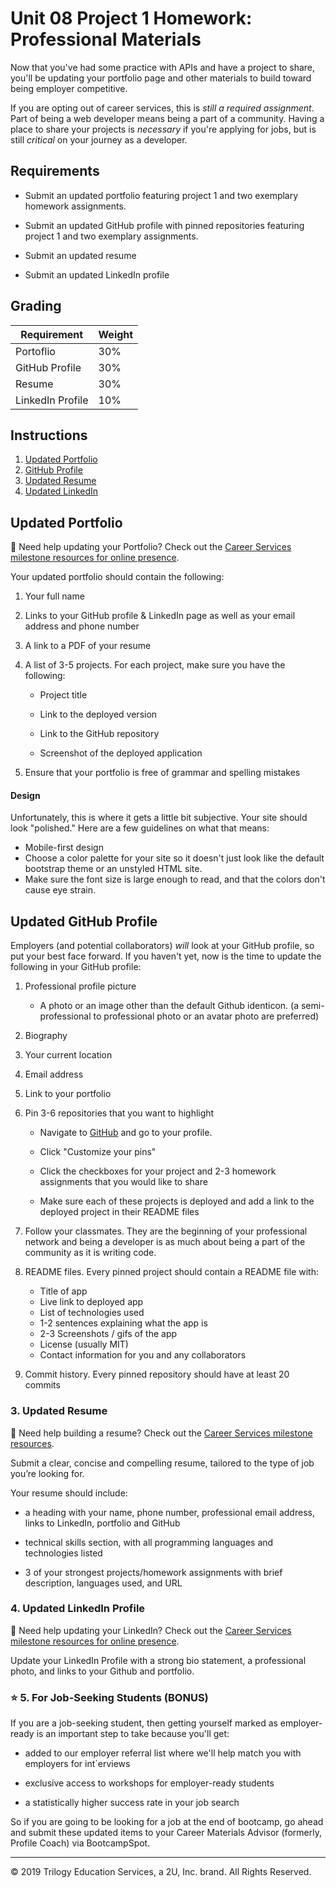 # Unit 08 Project 1 Homework: Professional Materials

Now that you've had some practice with APIs and have a project to share, you'll be updating your portfolio page and other materials to build toward being employer competitive.

If you are opting out of career services, this is _still a required assignment_. Part of being a web developer means being a part of a community. Having a place to share your projects is _necessary_ if you're applying for jobs, but is still _critical_ on your journey as a developer.

## Requirements

* Submit an updated portfolio featuring project 1 and two exemplary homework assignments.

* Submit an updated GitHub profile with pinned repositories featuring project 1 and two exemplary assignments.

* Submit an updated resume

* Submit an updated LinkedIn profile

## Grading

| Requirement      | Weight |
| ---------------- | ------ |
| Portoflio        | 30%    |
| GitHub Profile   | 30%    |
| Resume           | 30%    |
| LinkedIn Profile | 10%    |

## Instructions

1. [Updated Portfolio](#updated-portfolio)
2. [GitHub Profile](#updated-github-profile)
3. [Updated Resume](#updated-resume)
4. [Updated LinkedIn](#updated-linkedin)

## Updated Portfolio

💁 Need help updating your Portfolio? Check out the [Career Services milestone resources for online presence](hhttps://sites.google.com/2u.com/careerservices-webdev/coding-milestones/milestone-polish-online-presence).

Your updated portfolio should contain the following:

1. Your full name

2. Links to your GitHub profile & LinkedIn page as well as your email address and phone number

3. A link to a PDF of your resume

4. A list of 3-5 projects. For each project, make sure you have the following:

    * Project title

    * Link to the deployed version

    * Link to the GitHub repository

    * Screenshot of the deployed application

5. Ensure that your portfolio is free of grammar and spelling mistakes

#### Design

Unfortunately, this is where it gets a little bit subjective. Your site should look
"polished." Here are a few guidelines on what that means:

* Mobile-first design
* Choose a color palette for your site so it doesn't just look like
  the default bootstrap theme or an unstyled HTML site.
* Make sure the font size is large enough to read, and that the colors don't cause eye strain.

## Updated GitHub Profile

Employers (and potential collaborators) _will_ look at your GitHub profile, so put your best face forward. If you haven't yet, now is the time to update the following in your GitHub profile:

1. Professional profile picture

   * A photo or an image other than the default Github identicon. (a semi-professional to professional photo or an avatar photo are preferred)

2. Biography

3. Your current location

4. Email address

5. Link to your portfolio

6. Pin 3-6 repositories that you want to highlight

   * Navigate to [GitHub](https://github.com/) and go to your profile.

   * Click "Customize your pins"

   * Click the checkboxes for your project and 2-3 homework assignments that you would like to share

   * Make sure each of these projects is deployed and add a link to the deployed project in their README files

7. Follow your classmates. They are the beginning of your professional network and being a developer is as much about being a part of the community as it is writing code.

8. README files. Every pinned project should contain a README file with:

   * Title of app
   * Live link to deployed app
   * List of technologies used
   * 1-2 sentences explaining what the app is
   * 2-3 Screenshots / gifs of the app
   * License (usually MIT)
   * Contact information for you and any collaborators

9. Commit history. Every pinned repository should have at least 20 commits

### 3. Updated Resume

💁 Need help building a resume? Check out the [Career Services milestone resources](https://sites.google.com/2u.com/careerservices-webdev/coding-milestones/milestone-develop-your-resume).

Submit a clear, concise and compelling resume, tailored to the type of job you’re looking for.

Your resume should include:

* a heading with your name, phone number, professional email address, links to LinkedIn, portfolio and GitHub

* technical skills section, with all programming languages and technologies listed

* 3 of your strongest projects/homework assignments with brief description, languages used, and URL

### 4. Updated LinkedIn Profile

💁 Need help updating your LinkedIn? Check out the [Career Services milestone resources for online presence](https://sites.google.com/2u.com/careerservices-webdev/coding-milestones/milestone-polish-online-presence).

Update your LinkedIn Profile with a strong bio statement, a professional photo, and links to your Github and portfolio.

### ⭐ 5. For Job-Seeking Students (BONUS)

If you are a job-seeking student, then getting yourself marked as employer-ready is an important step to take because you'll get:

* added to our employer referral list where we'll help match you with employers for int`erviews

* exclusive access to workshops for employer-ready students

* a statistically higher success rate in your job search

So if you are going to be looking for a job at the end of bootcamp, go ahead and submit these updated items to your Career Materials Advisor (formerly, Profile Coach) via BootcampSpot.

---

© 2019 Trilogy Education Services, a 2U, Inc. brand. All Rights Reserved.
